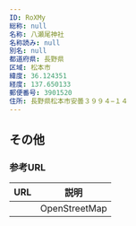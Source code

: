 ```yaml
---
ID: RoXMy
総称: null
名称: 八瀬尾神社
名称読み: null
別名: null
都道府県: 長野県
区域: 松本市
緯度: 36.124351
経度: 137.650133
郵便番号: 3901520
住所: 長野県松本市安曇３９９４−１４
---
```


## その他

### 参考URL

| URL | 説明          |
| --- | ------------- |
|     | OpenStreetMap |
